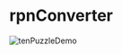 # rpnConverter
![tenPuzzleDemo](https://github.com/anthrgrnwrld/tenPuzzleDemo/blob/master/TenPuzzleGameDemo3/tenPuzzle.gif)
